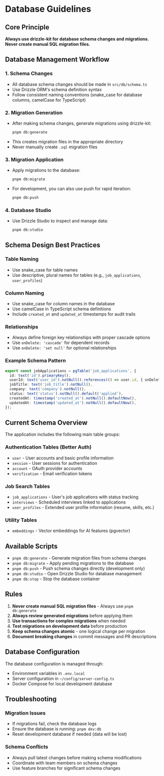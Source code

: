 # Database Guidelines

## Core Principle
**Always use drizzle-kit for database schema changes and migrations. Never create manual SQL migration files.**

## Database Management Workflow

### 1. Schema Changes
- All database schema changes should be made in `src/db/schema.ts`
- Use Drizzle ORM's schema definition syntax
- Follow consistent naming conventions (snake_case for database columns, camelCase for TypeScript)

### 2. Migration Generation
- After making schema changes, generate migrations using drizzle-kit:
  ```bash
  pnpm db:generate
  ```
- This creates migration files in the appropriate directory
- Never manually create `.sql` migration files

### 3. Migration Application
- Apply migrations to the database:
  ```bash
  pnpm db:migrate
  ```
- For development, you can also use push for rapid iteration:
  ```bash
  pnpm db:push
  ```

### 4. Database Studio
- Use Drizzle Studio to inspect and manage data:
  ```bash
  pnpm db:studio
  ```

## Schema Design Best Practices

### Table Naming
- Use snake_case for table names
- Use descriptive, plural names for tables (e.g., `job_applications`, `user_profiles`)

### Column Naming
- Use snake_case for column names in the database
- Use camelCase in TypeScript schema definitions
- Include `created_at` and `updated_at` timestamps for audit trails

### Relationships
- Always define foreign key relationships with proper cascade options
- Use `onDelete: 'cascade'` for dependent records
- Use `onDelete: 'set null'` for optional relationships

### Example Schema Pattern
```typescript
export const jobApplications = pgTable('job_applications', {
  id: text('id').primaryKey(),
  userId: text('user_id').notNull().references(() => user.id, { onDelete: 'cascade' }),
  jobTitle: text('job_title').notNull(),
  company: text('company').notNull(),
  status: text('status').notNull().default('applied'),
  createdAt: timestamp('created_at').notNull().defaultNow(),
  updatedAt: timestamp('updated_at').notNull().defaultNow(),
});
```

## Current Schema Overview

The application includes the following main table groups:

### Authentication Tables (Better Auth)
- `user` - User accounts and basic profile information
- `session` - User sessions for authentication
- `account` - OAuth provider accounts
- `verification` - Email verification tokens

### Job Search Tables
- `job_applications` - User's job applications with status tracking
- `interviews` - Scheduled interviews linked to applications
- `user_profiles` - Extended user profile information (resume, skills, etc.)

### Utility Tables
- `embeddings` - Vector embeddings for AI features (pgvector)

## Available Scripts

- `pnpm db:generate` - Generate migration files from schema changes
- `pnpm db:migrate` - Apply pending migrations to the database
- `pnpm db:push` - Push schema changes directly (development only)
- `pnpm db:studio` - Open Drizzle Studio for database management
- `pnpm db:stop` - Stop the database container

## Rules

1. **Never create manual SQL migration files** - Always use `pnpm db:generate`
2. **Always review generated migrations** before applying them
3. **Use transactions for complex migrations** when needed
4. **Test migrations on development data** before production
5. **Keep schema changes atomic** - one logical change per migration
6. **Document breaking changes** in commit messages and PR descriptions

## Database Configuration

The database configuration is managed through:
- Environment variables in `.env.local`
- Server configuration in `~/config/server-config.ts`
- Docker Compose for local development database

## Troubleshooting

### Migration Issues
- If migrations fail, check the database logs
- Ensure the database is running: `pnpm dev:db`
- Reset development database if needed (data will be lost)

### Schema Conflicts
- Always pull latest changes before making schema modifications
- Coordinate with team members on schema changes
- Use feature branches for significant schema changes